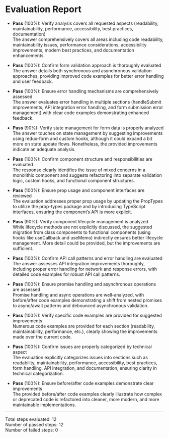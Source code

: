 # Evaluation Report

- **Pass** (100%): Verify analysis covers all requested aspects (readability, maintainability, performance, accessibility, best practices, documentation)  
  The answer comprehensively covers all areas including code readability, maintainability issues, performance considerations, accessibility improvements, modern best practices, and documentation enhancements.

- **Pass** (100%): Confirm form validation approach is thoroughly evaluated  
  The answer details both synchronous and asynchronous validation approaches, providing improved code examples for better error handling and user feedback.

- **Pass** (100%): Ensure error handling mechanisms are comprehensively assessed  
  The answer evaluates error handling in multiple sections (handleSubmit improvements, API integration error handling, and form submission error management) with clear code examples demonstrating enhanced feedback.

- **Pass** (90%): Verify state management for form data is properly analyzed  
  The answer touches on state management by suggesting improvements using redux-form and custom hooks, although it could expand a bit more on state update flows. Nonetheless, the provided improvements indicate an adequate analysis.

- **Pass** (100%): Confirm component structure and responsibilities are evaluated  
  The response clearly identifies the issue of mixed concerns in a monolithic component and suggests refactoring into separate validation logic, custom hooks, and functional component structures.

- **Pass** (100%): Ensure prop usage and component interfaces are reviewed  
  The evaluation addresses proper prop usage by updating the PropTypes to utilize the prop-types package and by introducing TypeScript interfaces, ensuring the component’s API is more explicit.

- **Pass** (90%): Verify component lifecycle management is analyzed  
  While lifecycle methods are not explicitly discussed, the suggested migration from class components to functional components (using hooks like useCallback and useMemo) indirectly ensures better lifecycle management. More detail could be provided, but the improvements are sufficient.

- **Pass** (100%): Confirm API call patterns and error handling are evaluated  
  The answer assesses API integration improvements thoroughly, including proper error handling for network and response errors, with detailed code examples for robust API call patterns.

- **Pass** (100%): Ensure promise handling and asynchronous operations are assessed  
  Promise handling and async operations are well-analyzed, with before/after code examples demonstrating a shift from nested promises to async/await patterns and debounced asynchronous validation.

- **Pass** (100%): Verify specific code examples are provided for suggested improvements  
  Numerous code examples are provided for each section (readability, maintainability, performance, etc.), clearly showing the improvements made over the current code.

- **Pass** (100%): Confirm issues are properly categorized by technical aspect  
  The evaluation explicitly categorizes issues into sections such as readability, maintainability, performance, accessibility, best practices, form handling, API integration, and documentation, ensuring clarity in technical categorization.

- **Pass** (100%): Ensure before/after code examples demonstrate clear improvements  
  The provided before/after code examples clearly illustrate how complex or deprecated code is refactored into cleaner, more modern, and more maintainable implementations.

---

Total steps evaluated: 12  
Number of passed steps: 12  
Number of failed steps: 0